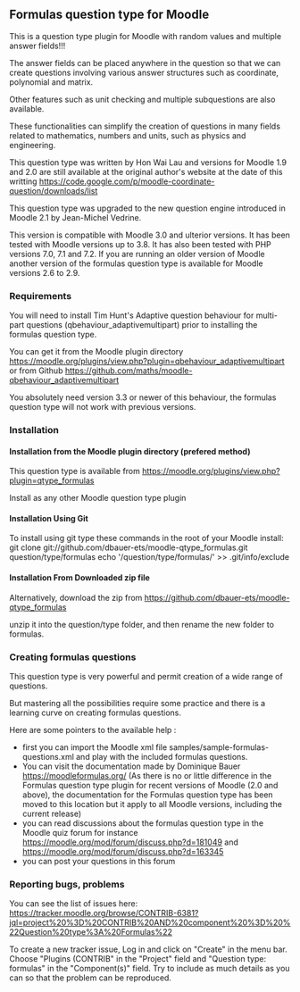 Formulas question type for Moodle
---------------------------------
This is a question type plugin for Moodle with random values and multiple answer fields!!!

The answer fields can be placed anywhere in the question so that we can create questions involving various answer structures such as coordinate, polynomial and matrix.

Other features such as unit checking and multiple subquestions are also available.

These functionalities can simplify the creation of questions in many fields related to mathematics, numbers and units, such as physics and engineering. 

This question type was written by Hon Wai Lau and versions for Moodle 1.9 and 2.0 are still available at the original author's website at the date of this writting
https://code.google.com/p/moodle-coordinate-question/downloads/list

This question type was upgraded to the new question engine introduced in Moodle 2.1 by Jean-Michel Vedrine.

This version is compatible with Moodle 3.0 and ulterior versions. It has been tested with Moodle versions up to 3.8. It has also been tested with PHP versions 7.0, 7.1 and 7.2.
If you are running an older version of Moodle another version of the formulas question type is available for Moodle versions 2.6 to 2.9.


### Requirements

You will need to install Tim Hunt's Adaptive question behaviour for multi-part questions (qbehaviour_adaptivemultipart) prior to installing the formulas question type.

You can get it from the Moodle plugin directory https://moodle.org/plugins/view.php?plugin=qbehaviour_adaptivemultipart
or from Github https://github.com/maths/moodle-qbehaviour_adaptivemultipart

You absolutely need version 3.3 or newer of this behaviour, the formulas question type will not work with previous versions.


### Installation

#### Installation from the Moodle plugin directory (prefered method)

This question type is available from https://moodle.org/plugins/view.php?plugin=qtype_formulas

Install as any other Moodle question type plugin

#### Installation Using Git

To install using git type these commands in the root of your Moodle install:
    git clone git://github.com/dbauer-ets/moodle-qtype_formulas.git question/type/formulas
    echo '/question/type/formulas/' >> .git/info/exclude


#### Installation From Downloaded zip file

Alternatively, download the zip from https://github.com/dbauer-ets/moodle-qtype_formulas

unzip it into the question/type folder, and then rename the new folder to formulas.

### Creating formulas questions
This question type is very powerful and permit creation of a wide range of questions.

But mastering all the possibilities require some practice and there is a learning curve on creating formulas questions.

Here are some pointers to the available help :
* first you can import the Moodle xml file samples/sample-formulas-questions.xml and play with the included formulas questions.
* You can visit the documentation made by Dominique Bauer https://moodleformulas.org/
  (As there is no or little difference in the Formulas question type plugin for recent versions of Moodle (2.0 and above),
  the documentation for the Formulas question type has been moved to this location but it apply to all Moodle versions,
  including the current release)
* you can read discussions about the formulas question type in the Moodle quiz forum
for instance https://moodle.org/mod/forum/discuss.php?d=181049 and https://moodle.org/mod/forum/discuss.php?d=163345
* you can post your questions in this forum

### Reporting bugs, problems

You can see the list of issues here: https://tracker.moodle.org/browse/CONTRIB-6381?jql=project%20%3D%20CONTRIB%20AND%20component%20%3D%20%22Question%20type%3A%20Formulas%22

To create a new tracker issue, Log in and click on "Create" in the menu bar. Choose "Plugins (CONTRIB" in the "Project" field and "Question type: formulas" in the "Component(s)" field. Try to include as much details as you can so that the problem can be reproduced.
